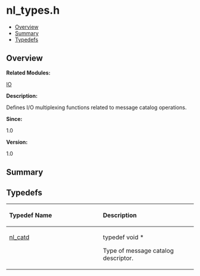 # nl\_types.h<a name="ZH-CN_TOPIC_0000001055189447"></a>

-   [Overview](#section802631319165628)
-   [Summary](#section1272219721165628)
-   [Typedefs](#typedef-members)

## **Overview**<a name="section802631319165628"></a>

**Related Modules:**

[IO](IO.md)

**Description:**

Defines I/O multiplexing functions related to message catalog operations. 

**Since:**

1.0

**Version:**

1.0

## **Summary**<a name="section1272219721165628"></a>

## Typedefs<a name="typedef-members"></a>

<a name="table1061313359165628"></a>
<table><thead align="left"><tr id="row1623673481165628"><th class="cellrowborder" valign="top" width="50%" id="mcps1.1.3.1.1"><p id="p479053261165628"><a name="p479053261165628"></a><a name="p479053261165628"></a>Typedef Name</p>
</th>
<th class="cellrowborder" valign="top" width="50%" id="mcps1.1.3.1.2"><p id="p1074942980165628"><a name="p1074942980165628"></a><a name="p1074942980165628"></a>Description</p>
</th>
</tr>
</thead>
<tbody><tr id="row618641026165628"><td class="cellrowborder" valign="top" width="50%" headers="mcps1.1.3.1.1 "><p id="p1590122682165628"><a name="p1590122682165628"></a><a name="p1590122682165628"></a><a href="IO.md#ga3f305b6699c89f91aecfc0b5f8604a5f">nl_catd</a></p>
</td>
<td class="cellrowborder" valign="top" width="50%" headers="mcps1.1.3.1.2 "><p id="p1336835743165628"><a name="p1336835743165628"></a><a name="p1336835743165628"></a> typedef void * </p>
<p id="p4576418165628"><a name="p4576418165628"></a><a name="p4576418165628"></a>Type of message catalog descriptor. </p>
</td>
</tr>
</tbody>
</table>

